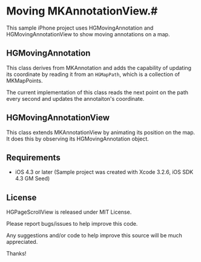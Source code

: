 # Moving MKAnnotationView.#

This sample iPhone project uses HGMovingAnnotation and HGMovingAnnotationView to show moving annotations on a map. 



HGMovingAnnotation 
------------------

This class derives from MKAnnotation and adds the capability of updating its coordinate by reading it from an <code>HGMapPath</code>, which is a collection of MKMapPoints. 

The current implementation of this class reads the next point on the path every second and updates the annotaiton's coordinate. 

HGMovingAnnotationView
----------------------

This class extends MKAnnotationView by animating its position on the map. It does this by observing its HGMovingAnnotation object. 


## Requirements ##

- iOS 4.3 or later (Sample project was created with Xcode 3.2.6, iOS SDK 4.3 GM Seed)
 

## License ##

HGPageScrollView is released under MIT License.

Please report bugs/issues to help improve this code. 

Any suggestions and/or code to help improve this source will be much appreciated.

Thanks!  
